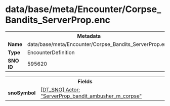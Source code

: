 <h1>data/base/meta/Encounter/Corpse_Bandits_ServerProp.enc</h1><table><tr><th colspan="100%">Metadata</th></tr><tr><td><b>Name</b></td><td>data/base/meta/Encounter/Corpse_Bandits_ServerProp.enc</td></tr><tr><td><b>Type</b></td><td>EncounterDefinition</td></tr><tr><td><b>SNO ID</b></td><td>595620</td></tr></table>

<table><tr><th colspan="100%">Fields</th></tr><tr><td><b>snoSymbol</b></td><td><a href="..\Actor\ServerProp_bandit_ambusher_m_corpse.acr">[DT_SNO] Actor: "ServerProp_bandit_ambusher_m_corpse"</a></td></tr></table>

